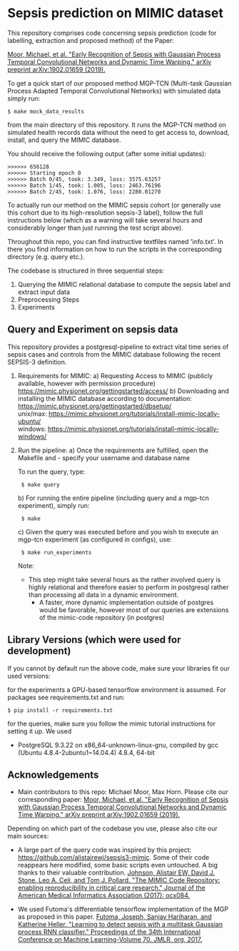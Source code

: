 # Sepsis prediction on MIMIC dataset

This repository comprises code concerning sepsis prediction (code for labelling, extraction and proposed method) of the Paper: 

[Moor, Michael, et al. "Early Recognition of Sepsis with Gaussian Process Temporal Convolutional Networks and Dynamic Time Warping." arXiv preprint arXiv:1902.01659 (2019).](https://arxiv.org/abs/1902.01659) 

To get a quick start of our proposed method MGP-TCN (Multi-task Gaussian Process Adapted Temporal Convolutional Networks) 
with simulated data simply run:

    $ make mock_data_results

from the main directory of this repository. It runs the MGP-TCN method on
simulated health records data without the need to get access to,
download, install, and query the MIMIC database.

You should receive the following output (after some initial updates):

    >>>>>> 656128
    >>>>>> Starting epoch 0
    >>>>>> Batch 0/45, took: 3.349, loss: 3575.63257
    >>>>>> Batch 1/45, took: 1.005, loss: 2463.76196
    >>>>>> Batch 2/45, took: 1.076, loss: 2280.01270

To actually run our method on the MIMIC sepsis cohort (or generally use this cohort due to its high-resolution sepsis-3 label), 
follow the full instructions below (which as a warning will take several hours and considerably longer than just running the test script above).

Throughout this repo, you can find instructive textfiles named 'info.txt'. In there you find information on how to run the scripts in the corresponding directory (e.g. query etc.).

The codebase is structured in three sequential steps:
 1. Querying the MIMIC relational database to compute the sepsis label and extract input data
 2. Preprocessing Steps
 3. Experiments 


## Query and Experiment on sepsis data

This repository provides a postgresql-pipeline to extract vital time series of sepsis cases and controls from the MIMIC database following the recent SEPSIS-3 definition.
 
1. Requirements for MIMIC:
  a) Requesting Access to MIMIC (publicly available, however with permission procedure)
      https://mimic.physionet.org/gettingstarted/access/
  b) Downloading and installing the MIMIC database according to documentation: 
      https://mimic.physionet.org/gettingstarted/dbsetup/  
      unix/max: https://mimic.physionet.org/tutorials/install-mimic-locally-ubuntu/  
      windows: https://mimic.physionet.org/tutorials/install-mimic-locally-windows/ 

2. Run the pipeline:
    a) Once the requirements are fulfilled, open the Makefile and
        - specify your username and database name
    
    To run the query, type:

        $ make query

    b) For running the entire pipeline (including query and a mgp-tcn experiment), simply run:

        $ make

    c) Given the query was executed before and you wish to execute an mgp-tcn experiment (as configured in configs), use:

        $ make run_experiments    

    Note: 
	- This step might take several hours as the rather involved query is highly relational and therefore easier to perform in postgresql rather than processing all data in a dynamic environment.
        - A faster, more dynamic implementation outside of postgres would be favorable, however most of our queries are extensions of the mimic-code repository (in postgres)


## Library Versions (which were used for development)
If you cannot by default run the above code, make sure your libraries fit our used versions:

for the experiments a GPU-based tensorflow environment is assumed. For packages see requirements.txt
and run:

    $ pip install -r requirements.txt

for the queries, make sure you follow the mimic tutorial instructions for setting it up. We used
- PostgreSQL 9.3.22 on x86_64-unknown-linux-gnu, compiled by gcc (Ubuntu 4.8.4-2ubuntu1~14.04.4) 4.8.4, 64-bit

## Acknowledgements
- Main contributors to this repo: Michael Moor, Max Horn.
Please cite our corresponding paper: 
[Moor, Michael, et al. "Early Recognition of Sepsis with Gaussian Process Temporal Convolutional Networks and Dynamic Time Warping." arXiv preprint arXiv:1902.01659 (2019).](https://arxiv.org/abs/1902.01659) 

Depending on which part of the codebase you use, please also cite our main sources:

- A large part of the query code was inspired by this project: https://github.com/alistairewj/sepsis3-mimic. Some of their code reappears here modified, some basic scripts even untouched. A big thanks to their valuable contribution.
[Johnson, Alistair EW, David J. Stone, Leo A. Celi, and Tom J. Pollard. 
"The MIMIC Code Repository: enabling reproducibility in critical care research." 
Journal of the American Medical Informatics Association (2017): ocx084.](https://www.ncbi.nlm.nih.gov/pubmed/29036464)

- We used Futoma's differentiable tensorflow implementation of the MGP as proposed in this paper.
[Futoma, Joseph, Sanjay Hariharan, and Katherine Heller. "Learning to detect sepsis with a multitask Gaussian process RNN classifier." Proceedings of the 34th International Conference on Machine Learning-Volume 70. JMLR. org, 2017.](https://arxiv.org/abs/1706.04152)




